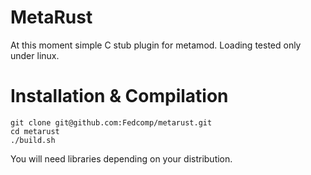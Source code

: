 # MetaRust
At this moment simple C stub plugin for metamod.
Loading tested only under linux.

# Installation & Compilation
```
git clone git@github.com:Fedcomp/metarust.git
cd metarust
./build.sh
```
You will need libraries depending on your distribution.
